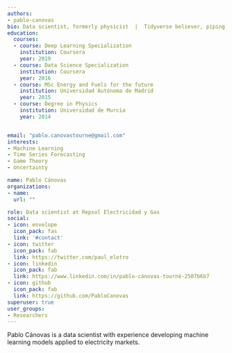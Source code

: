 ```yaml
---
authors:
- pablo-canovas
bio: Data scientist, formerly physicist  |  Tidyverse believer, piping life  |  Hanging out at TypeThePipe
education:
  courses:
  - course: Deep Learning Specialization
    institution: Coursera 
    year: 2019
  - course: Data Science Specialization
    institution: Coursera 
    year: 2016
  - course: MSc Energy and Fuels for the future
    institution: Universidad Autónoma de Madrid 
    year: 2015
  - course: Degree in Physics
    institution: Universidad de Murcia
    year: 2014


email: "pablo.canovastourne@gmail.com"
interests:
- Machine Learning
- Time Series Forecasting
- Game Theory
- Uncertainty

name: Pablo Cánovas 
organizations:
- name:  
  url: ""

role: Data scientist at Repsol Electricidad y Gas
social:
- icon: envelope
  icon_pack: fas
  link: '#contact'
- icon: twitter
  icon_pack: fab
  link: https://twitter.com/paul_elotro
- icon: linkedin
  icon_pack: fab
  link: https://www.linkedin.com/in/pablo-cánovas-tourné-2507b6b7
- icon: github
  icon_pack: fab
  link: https://github.com/PabloCanovas
superuser: true
user_groups:
- Researchers
---
```


Pablo Cánovas is a data scientist with experience developing machine learning models applied to electricity markets.
 